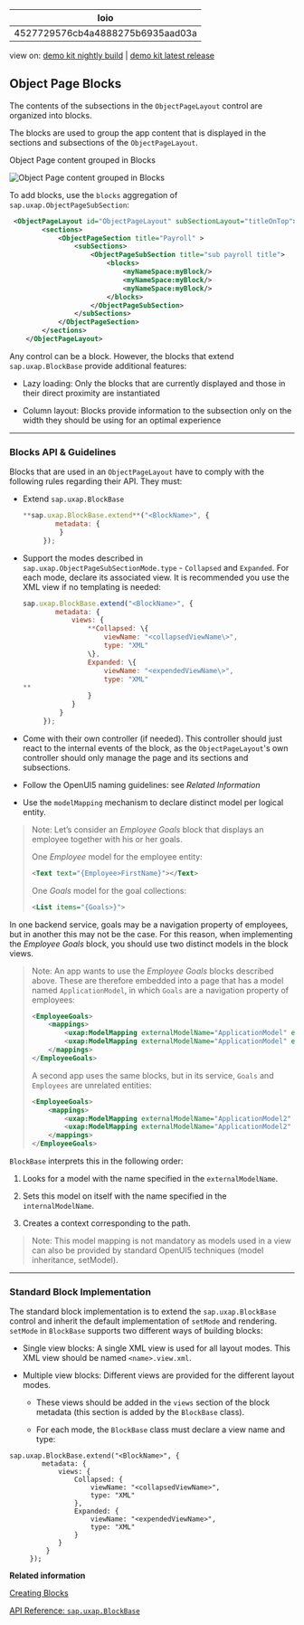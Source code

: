 <!-- loio4527729576cb4a4888275b6935aad03a -->

| loio |
| -----|
| 4527729576cb4a4888275b6935aad03a |

<div id="loio">

view on: [demo kit nightly build](https://openui5nightly.hana.ondemand.com/#/topic/4527729576cb4a4888275b6935aad03a) | [demo kit latest release](https://openui5.hana.ondemand.com/#/topic/4527729576cb4a4888275b6935aad03a)</div>

## Object Page Blocks

The contents of the subsections in the `ObjectPageLayout` control are organized into blocks.

The blocks are used to group the app content that is displayed in the sections and subsections of the `ObjectPageLayout`.

   
  
Object Page content grouped in Blocks<a name="loio4527729576cb4a4888275b6935aad03a__fig_cr1_qh1_4cb"/>

 ![](loioda91fe47966e4c43bd5fd1a318756c7d_HiRes.png "Object Page content grouped in Blocks") 

To add blocks, use the `blocks` aggregation of `sap.uxap.ObjectPageSubSection`:

``` xml
 <ObjectPageLayout id="ObjectPageLayout" subSectionLayout="titleOnTop">
        <sections>
            <ObjectPageSection title="Payroll" >
                <subSections>
                    <ObjectPageSubSection title="sub payroll title">
                        <blocks>
                            <myNameSpace:myBlock/>
                            <myNameSpace:myBlock/>
                            <myNameSpace:myBlock/>
                        </blocks>
                    </ObjectPageSubSection>
                </subSections>
            </ObjectPageSection>
        </sections>
    </ObjectPageLayout>
```

Any control can be a block. However, the blocks that extend `sap.uxap.BlockBase` provide additional features:

-   Lazy loading: Only the blocks that are currently displayed and those in their direct proximity are instantiated

-   Column layout: Blocks provide information to the subsection only on the width they should be using for an optimal experience


***

### Blocks API & Guidelines

Blocks that are used in an `ObjectPageLayout` have to comply with the following rules regarding their API. They must:

-   Extend `sap.uxap.BlockBase`

    ``` js
    **sap.uxap.BlockBase.extend**("<BlockName>", {
            metadata: {
             }
         });
    ```

-   Support the modes described in `sap.uxap.ObjectPageSubSectionMode.type` - `Collapsed` and `Expanded`. For each mode, declare its associated view. It is recommended you use the XML view if no templating is needed:

    ``` js
    sap.uxap.BlockBase.extend("<BlockName>", {
            metadata: {
                views: {
                    **Collapsed: \{
                        viewName: "<collapsedViewName\>",
                        type: "XML"
                    \},
                    Expanded: \{
                        viewName: "<expendedViewName\>",
                        type: "XML"
    **
                    }
                }
             }
         });
    ```

-   Come with their own controller \(if needed\). This controller should just react to the internal events of the block, as the `ObjectPageLayout`'s own controller should only manage the page and its sections and subsections.

-   Follow the OpenUI5 naming guidelines: see *Related Information*

-   Use the `modelMapping` mechanism to declare distinct model per logical entity.


> Note:
> Let’s consider an *Employee Goals* block that displays an employee together with his or her goals.
> 
> One *Employee* model for the employee entity:
> 
> ``` xml
> <Text text="{Employee>FirstName}"></Text>
> ```
> 
> One *Goals* model for the goal collections:
> 
> ``` xml
> <List items="{Goals>}">
> ```
> 
> 

In one backend service, goals may be a navigation property of employees, but in another this may not be the case. For this reason, when implementing the *Employee Goals* block, you should use two distinct models in the block views.

> Note:
> An app wants to use the *Employee Goals* blocks described above. These are therefore embedded into a page that has a model named `ApplicationModel`, in which `Goals` are a navigation property of employees:
> 
> ``` xml
> <EmployeeGoals>
>     <mappings>
>         <uxap:ModelMapping externalModelName="ApplicationModel" externalPath="/Employee('121')" internalModelName="Employee" />
>         <uxap:ModelMapping externalModelName="ApplicationModel" externalPath="**/Employee\('121'\)**/Goals" internalModelName="Goals" />
>     </mappings>
> </EmployeeGoals>
> ```
> 
> A second app uses the same blocks, but in its service, `Goals` and `Employees` are unrelated entities:
> 
> ``` xml
> <EmployeeGoals>
>     <mappings>
>         <uxap:ModelMapping externalModelName="ApplicationModel2" externalPath="/Employee('121')" internalModelName="Employee" />
>         <uxap:ModelMapping externalModelName="ApplicationModel2" externalPath="/Goals" internalModelName="Goals" />
>     </mappings>
> </EmployeeGoals>
> ```
> 
> 

`BlockBase` interprets this in the following order:

1.  Looks for a model with the name specified in the `externalModelName`.

2.  Sets this model on itself with the name specified in the `internalModelName`.

3.  Creates a context corresponding to the path.


> Note:
> This model mapping is not mandatory as models used in a view can also be provided by standard OpenUI5 techniques \(model inheritance, setModel\).
> 
> 

***

### Standard Block Implementation

The standard block implementation is to extend the `sap.uxap.BlockBase` control and inherit the default implementation of `setMode` and rendering. `setMode` in `BlockBase` supports two different ways of building blocks:

-   Single view blocks: A single XML view is used for all layout modes. This XML view should be named `<name>.view.xml`.

-   Multiple view blocks: Different views are provided for the different layout modes.

    -   These views should be added in the `views` section of the block metadata \(this section is added by the `BlockBase` class\).

    -   For each mode, the `BlockBase` class must declare a view name and type:

```
sap.uxap.BlockBase.extend("<BlockName>", {
        metadata: {
            views: {
                Collapsed: {
                    viewName: "<collapsedViewName>",
                    type: "XML"
                },
                Expanded: {
                    viewName: "<expendedViewName>",
                    type: "XML"
                }
            }
         }
     });
```


**Related information**  


[Creating Blocks](Creating_Blocks_2978f60.md)

[API Reference: `sap.uxap.BlockBase`](https://openui5.hana.ondemand.com/#docs/api/symbols/sap.uxap.BlockBase.html)


